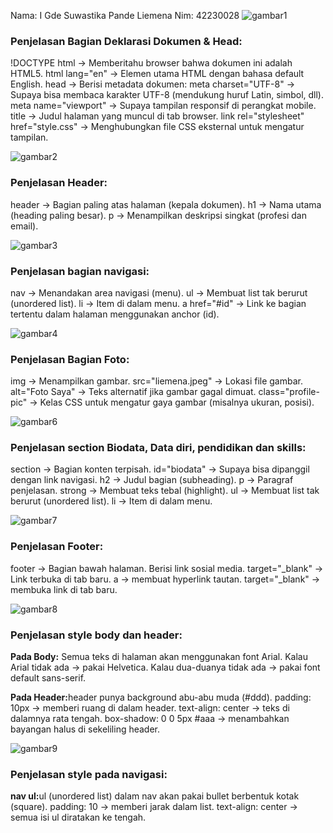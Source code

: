 Nama: I Gde Suwastika Pande Liemena
Nim: 42230028
![gambar1](https://github.com/user-attachments/assets/20924b40-b33e-4656-bfe7-f152f79d761c)
<h3>Penjelasan Bagian Deklarasi Dokumen & Head:</h3>
<p>!DOCTYPE html → Memberitahu browser bahwa dokumen ini adalah HTML5.
html lang="en" → Elemen utama HTML dengan bahasa default English.
head → Berisi metadata dokumen:
meta charset="UTF-8" → Supaya bisa membaca karakter UTF-8 (mendukung huruf Latin, simbol, dll).
meta name="viewport" → Supaya tampilan responsif di perangkat mobile.
title → Judul halaman yang muncul di tab browser.
link rel="stylesheet" href="style.css" → Menghubungkan file CSS eksternal untuk mengatur tampilan.</p>

![gambar2](https://github.com/user-attachments/assets/7b68a523-933e-4afa-ac15-04262f0063a9)
<h3>Penjelasan Header:</h3>
<p>header → Bagian paling atas halaman (kepala dokumen).
h1 → Nama utama (heading paling besar).
p → Menampilkan deskripsi singkat (profesi dan email).</p>

![gambar3](https://github.com/user-attachments/assets/a9fa800f-eb13-41cc-9e4f-bcc762c79087)
<h3>Penjelasan bagian navigasi:</h3>
<p>nav → Menandakan area navigasi (menu).
ul → Membuat list tak berurut (unordered list).
li → Item di dalam menu.
a href="#id" → Link ke bagian tertentu dalam halaman menggunakan anchor (id).</p>

![gambar4](https://github.com/user-attachments/assets/c3c91fd7-914a-40cf-9b73-f946b1e23817)
<h3>Penjelasan Bagian Foto:</h3>
<p>img → Menampilkan gambar.
src="liemena.jpeg" → Lokasi file gambar.
alt="Foto Saya" → Teks alternatif jika gambar gagal dimuat.
class="profile-pic" → Kelas CSS untuk mengatur gaya gambar (misalnya ukuran, posisi).</p>

![gambar6](https://github.com/user-attachments/assets/f8de558f-773c-47a7-b37d-748841c6418e)
<h3>Penjelasan section Biodata, Data diri, pendidikan dan skills:</h3>
<p>section → Bagian konten terpisah.
id="biodata" → Supaya bisa dipanggil dengan link navigasi.
h2 → Judul bagian (subheading).
p → Paragraf penjelasan. 
strong → Membuat teks tebal (highlight). 
ul → Membuat list tak berurut (unordered list).
li → Item di dalam menu.</p>

![gambar7](https://github.com/user-attachments/assets/9b8ec193-a922-448e-9e18-0ca382c09f3d)
<h3>Penjelasan Footer:</h3>
<p>footer → Bagian bawah halaman.
Berisi link sosial media.
target="_blank" → Link terbuka di tab baru.
a → membuat hyperlink tautan.
target="_blank" → membuka link di tab baru.</p>

![gambar8](https://github.com/user-attachments/assets/bb3a3696-39ce-4f5a-956d-3598e456dd7c)
<h3>Penjelasan style body dan header:</h3>
<p><strong>Pada Body:</strong> Semua teks di halaman akan menggunakan font Arial.
Kalau Arial tidak ada → pakai Helvetica.
Kalau dua-duanya tidak ada → pakai font default sans-serif.</p>
<p><strong>Pada Header:</strong>header punya background abu-abu muda (#ddd).
padding: 10px → memberi ruang di dalam header.
text-align: center → teks di dalamnya rata tengah.
box-shadow: 0 0 5px #aaa → menambahkan bayangan halus di sekeliling header.</p>

![gambar9](https://github.com/user-attachments/assets/b0e4a19f-677c-450f-b649-ad80c45305a3)
<h3>Penjelasan style pada navigasi:</h3>
<p><strong>nav ul:</strong>ul (unordered list) dalam nav akan pakai bullet berbentuk kotak (square).
padding: 10 → memberi jarak dalam list.
text-align: center → semua isi ul diratakan ke tengah.</p>
